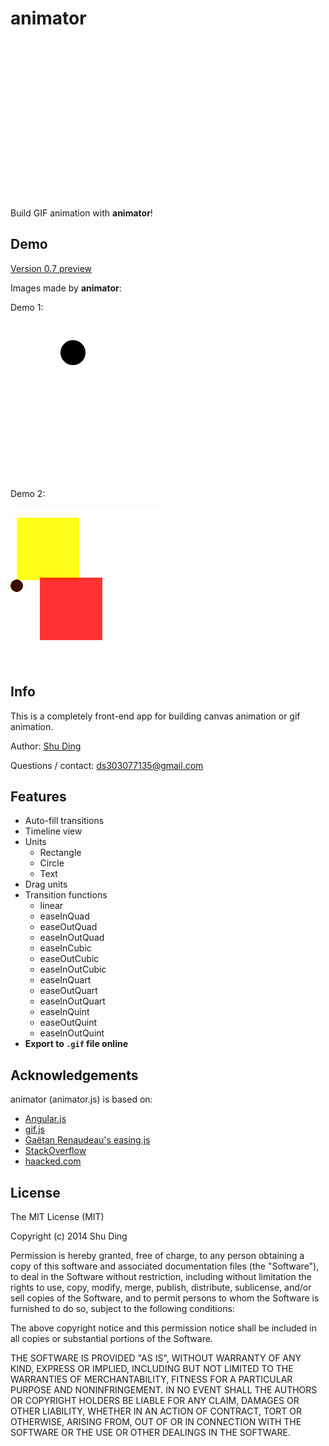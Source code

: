 animator
===========

![Build GIF animation with **animator**!](/demo/0.gif)

Build GIF animation with **animator**!

## Demo

[Version 0.7 preview](http://shud.in/animator/)

Images made by **animator**:

Demo 1:

![demo 1](/demo/1.gif)

Demo 2:

![demo 2](/demo/2.gif "More complicate animation")

## Info

This is a completely front-end app for building canvas animation or gif animation.

Author: [Shu Ding](http://github.com/quietshu)

Questions / contact: [ds303077135@gmail.com](mailto:ds303077135@gmail.com)

## Features

- Auto-fill transitions
- Timeline view
- Units
    - Rectangle
    - Circle
    - Text
- Drag units
- Transition functions
    - linear
    - easeInQuad
    - easeOutQuad
    - easeInOutQuad
    - easeInCubic
    - easeOutCubic
    - easeInOutCubic
    - easeInQuart
    - easeOutQuart
    - easeInOutQuart
    - easeInQuint
    - easeOutQuint
    - easeInOutQuint
- **Export to `.gif` file online**

## Acknowledgements

animator (animator.js) is based on:

- [Angular.js](http://angularjs.org)
- [gif.js](https://github.com/jnordberg/gif.js)
- [Gaëtan Renaudeau's easing.js](https://gist.github.com/gre/1650294)
- [StackOverflow](http://stackoverflow.com/questions/1573053/javascript-function-to-convert-color-names-to-hex-codes)
- [haacked.com](http://haacked.com/archive/2009/12/29/convert-rgb-to-hex.aspx/)

## License

The MIT License (MIT)

Copyright (c) 2014 Shu Ding

Permission is hereby granted, free of charge, to any person obtaining a copy of this software and associated documentation files (the "Software"), to deal in the Software without restriction, including without limitation the rights to use, copy, modify, merge, publish, distribute, sublicense, and/or sell copies of the Software, and to permit persons to whom the Software is furnished to do so, subject to the following conditions:

The above copyright notice and this permission notice shall be included in all copies or substantial portions of the Software.

THE SOFTWARE IS PROVIDED "AS IS", WITHOUT WARRANTY OF ANY KIND, EXPRESS OR IMPLIED, INCLUDING BUT NOT LIMITED TO THE WARRANTIES OF MERCHANTABILITY, FITNESS FOR A PARTICULAR PURPOSE AND NONINFRINGEMENT. IN NO EVENT SHALL THE AUTHORS OR COPYRIGHT HOLDERS BE LIABLE FOR ANY CLAIM, DAMAGES OR OTHER LIABILITY, WHETHER IN AN ACTION OF CONTRACT, TORT OR OTHERWISE, ARISING FROM, OUT OF OR IN CONNECTION WITH THE SOFTWARE OR THE USE OR OTHER DEALINGS IN THE SOFTWARE.
